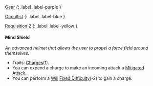
[Gear](Game/Gear-List)
{: .label .label-purple }

[Occultist](Game/Occultist)
{: .label .label-blue }

[Requisition 2](Game/Deployment#Requisition)
{: .label .label-yellow }
#### Mind Shield
*An advanced helmet that allows the user to propel a force field around themselves.*
* Traits: [Charges](Game/Core/Gear#Charges)(1).
* You can expend a charge to make an incoming attack a [Mitigated Attack](Game/Core/Terminology#Mitigated%20Attack).
* You can perform a [Will](Game/Core/Spirit#Will) [Fixed Difficulty](Game/Core/Skills#Fixed%20Difficulty)(-2) to gain a charge.